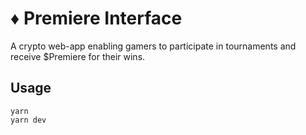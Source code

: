 # ♦️ Premiere Interface

A crypto web-app enabling gamers to participate in tournaments and receive $Premiere for their wins.

## Usage

```
yarn
yarn dev
```
